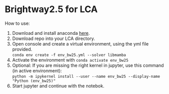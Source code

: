 # Brightway2.5 for LCA
How to use:
1. Download and install anaconda [here](https://www.anaconda.com/download/success).
2. Download repo into your LCA directory.
3. Open console and create a virtual environment, using the yml file provided.  
```conda env create -f env_bw25.yml --solver libmamba```
4. Activate the environment with
```conda activate env_bw25```
5. Optional: If you are missing the right kernel in jupyter, use this command (in active environment):  
```python -m ipykernel install --user --name env_bw25 --display-name "Python (env_bw25)"```
6. Start jupyter and continue with the notebok.
